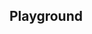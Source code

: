 <script setup>
import SwaggerUI from "@/swagger/view/SwaggerUI.vue";

import baseAllAbsWithQueryJson from "@/swagger/json/records/solr/all-record-with-query.json";
import iraAllAbsWithQueryJson from "@/swagger/json/ira/solr/all-record-with-query.json";

import baseAllAbsPermitJson from "@/swagger/json/records/solr/all-record.json";
import iraAllAbsPermitJson from "@/swagger/json/ira/solr/all-record.json";

import baseAllAbsPermitWithCountryJson from "@/swagger/json/records/solr/all-record-with-country.json";
import iraAllAbsPermitWithCountryJson from "@/swagger/json/ira/solr/all-record-with-country.json";

import baseAllAbsPermitWithRegionJson from "@/swagger/json/records/solr/all-record-with-region.json";
import iraAllAbsPermitWithRegionJson from "@/swagger/json/ira/solr/all-record-with-region.json";

import baseAllAbsPermitWithSubFiltersJson from "@/swagger/json/records/solr/all-record-with-subfilters.json";
import iraAllAbsPermitWithSubFiltersJson from "@/swagger/json/ira/solr/all-record-with-subfilters.json";

function mergeJson(base, specific) {
  const merged = JSON.parse(JSON.stringify(base));
  merged.paths["/index"].get.parameters[0].schema.example = specific.example;
  return merged;
}


const swaggerSpecs = [
  { json:mergeJson(baseAllAbsWithQueryJson, iraAllAbsWithQueryJson), protected: false },
  { json: mergeJson(baseAllAbsPermitJson, iraAllAbsPermitJson), protected: false },
  { json: mergeJson(baseAllAbsPermitWithCountryJson, iraAllAbsPermitWithCountryJson), protected: false },
  { json: mergeJson(baseAllAbsPermitWithRegionJson, iraAllAbsPermitWithRegionJson), protected: false },
  { json: mergeJson(baseAllAbsPermitWithSubFiltersJson, iraAllAbsPermitWithSubFiltersJson), protected: false },
];

</script>

<!--@include: @/../components/records/solr.md-->

## Playground

<SwaggerUI :swaggerSpecs="swaggerSpecs"/>
